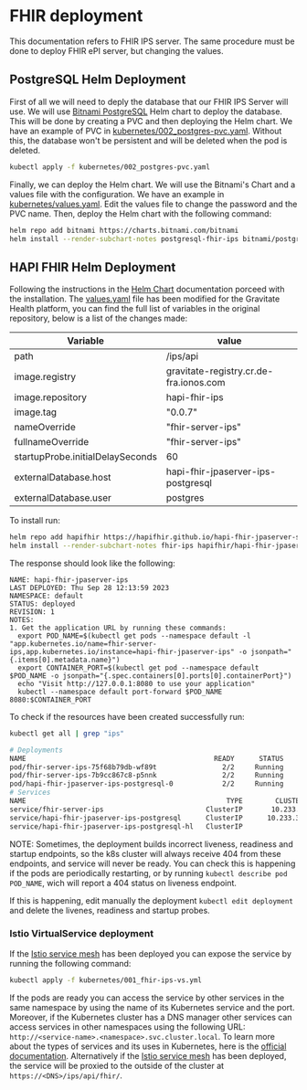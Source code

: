 # FHIR deployment

This documentation refers to FHIR IPS server. The same procedure must be done to deploy FHIR ePI server, but changing the values.

## PostgreSQL Helm Deployment

First of all we will need to deply the database that our FHIR IPS Server will use. We will use [Bitnami PostgreSQL](https://github.com/bitnami/charts/tree/main/bitnami/postgresql/) Helm chart to deploy the database. This will be done by creating a PVC and then deploying the Helm chart. We have an example of PVC in [kubernetes/002_postgres-pvc.yaml](https://github.com/Gravitate-Health/hapi-fhir-jpaserver-starter-ips/blob/master/kubernetes/002_postgres-pvc.yaml). Without this, the database won't be persistent and will be deleted when the pod is deleted.

```bash
kubectl apply -f kubernetes/002_postgres-pvc.yaml
```

Finally, we can deploy the Helm chart. We will use the Bitnami's Chart and a values file with the configuration. We have an example in [kubernetes/values.yaml](https://github.com/Gravitate-Health/hapi-fhir-jpaserver-starter-ips/blob/master/kubernetes/values.yaml). Edit the values file to change the password and the PVC name. Then, deploy the Helm chart with the following command:

```bash
helm repo add bitnami https://charts.bitnami.com/bitnami
helm install --render-subchart-notes postgresql-fhir-ips bitnami/postgresql --values=kubernetes/values.yaml
```

## HAPI FHIR Helm Deployment

Following the instructions in the [Helm Chart](https://github.com/hapifhir/hapi-fhir-jpaserver-starter/tree/master/charts/hapi-fhir-jpaserver) documentation porceed with the installation. The [values.yaml](https://github.com/Gravitate-Health/hapi-fhir-jpaserver-starter-ips/blob/master/charts/hapi-fhir-jpaserver/values.yaml) file has been modified for the Gravitate Health platform, you can find the full list of variables in the original repository, below is a list of the changes made:

| Variable                       | value       |
|--------------------------------|-------------|
|path| /ips/api|
|image.registry| gravitate-registry.cr.de-fra.ionos.com|
|image.repository| hapi-fhir-ips|
|image.tag| "0.0.7"|
|nameOverride| "fhir-server-ips"|
|fullnameOverride| "fhir-server-ips"|
|startupProbe.initialDelaySeconds| 60|
|externalDatabase.host| hapi-fhir-jpaserver-ips-postgresql|
|externalDatabase.user| postgres|

To install run:

```bash
helm repo add hapifhir https://hapifhir.github.io/hapi-fhir-jpaserver-starter/
helm install --render-subchart-notes fhir-ips hapifhir/hapi-fhir-jpaserver --values=charts/hapi-fhir-jpaserver/values.yaml
```
The response should look like the following:

```
NAME: hapi-fhir-jpaserver-ips
LAST DEPLOYED: Thu Sep 28 12:13:59 2023
NAMESPACE: default
STATUS: deployed
REVISION: 1
NOTES:
1. Get the application URL by running these commands:
  export POD_NAME=$(kubectl get pods --namespace default -l "app.kubernetes.io/name=fhir-server-ips,app.kubernetes.io/instance=hapi-fhir-jpaserver-ips" -o jsonpath="{.items[0].metadata.name}")
  export CONTAINER_PORT=$(kubectl get pod --namespace default $POD_NAME -o jsonpath="{.spec.containers[0].ports[0].containerPort}")
  echo "Visit http://127.0.0.1:8080 to use your application"
  kubectl --namespace default port-forward $POD_NAME 8080:$CONTAINER_PORT
```

To check if the resources have been created successfully run:

```bash
kubectl get all | grep "ips"
```
```bash
# Deployments
NAME                                              READY      STATUS    RESTARTS        AGE
pod/fhir-server-ips-75f68b79db-wf89t                2/2     Running           0        43h
pod/fhir-server-ips-7b9cc867c8-p5nnk                2/2     Running           0        42h
pod/hapi-fhir-jpaserver-ips-postgresql-0            2/2     Running           0        42h
# Services
NAME                                                 TYPE        CLUSTER-IP       EXTERNAL-IP                  PORT(S)             AGE
service/fhir-server-ips                         ClusterIP       10.233.2.38            <none>        8080/TCP,9090/TCP             23d
service/hapi-fhir-jpaserver-ips-postgresql      ClusterIP      10.233.38.60            <none>                 5432/TCP             23d
service/hapi-fhir-jpaserver-ips-postgresql-hl   ClusterIP              None            <none>                 5432/TCP             23d
```

NOTE: Sometimes, the deployment builds incorrect liveness, readiness and startup endpoints, so the k8s cluster will always receive 404 from these endpoints, and service will never be ready. You can check this is happening if the pods are periodically restarting, or by running `kubectl describe pod POD_NAME`, wich will report a 404 status on liveness endpoint.

If this is happening, edit manually the deployment `kubectl edit deployment` and delete the livenes, readiness and startup probes. 

### Istio VirtualService deployment

If the [Istio service mesh](https://github.com/Gravitate-Health/istio) has been deployed you can expose the service by running the following command:

```bash
kubectl apply -f kubernetes/001_fhir-ips-vs.yml
```

If the pods are ready you can access the service by other services in the same namespace by using the name of its Kubernetes service and the port. Moreover, if the Kubernetes cluster has a DNS manager other services can access services in other namespaces using the following URL: ```http://<service-name>.<namespace>.svc.cluster.local```. To learn more about the types of services and its uses in Kubernetes, here is the [official documentation](https://kubernetes.io/docs/concepts/services-networking/). Alternatively if the [Istio service mesh](https://github.com/Gravitate-Health/istio) has been deployed, the service will be proxied to the outside of the cluster at `https://<DNS>/ips/api/fhir/`.
